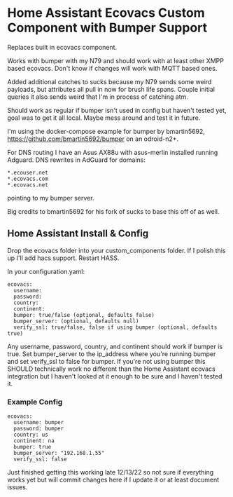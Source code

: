 # Home Assistant Ecovacs Custom Component with Bumper Support
Replaces built in ecovacs component.

Works with bumper with my N79 and should work with at least other XMPP based ecovacs.  Don't know if changes will work with MQTT based ones.

Added additional catches to sucks because my N79 sends some weird payloads, but attributes all pull in now for brush life spans.  Couple initial queries it also sends weird that I'm in process of catching atm.

Should work as regular if bumper isn't used in config but haven't tested yet, goal was to get it all local.  Maybe mess around and test it in future.

I'm using the docker-compose example for bumper by bmartin5692, https://github.com/bmartin5692/bumper on an odroid-n2+.

For DNS routing I have an Asus AX88u with asus-merlin installed running Adguard.  DNS rewrites in AdGuard for domains:
```
*.ecouser.net
*.ecovacs.com
*.ecovacs.net 
```
pointing to my bumper server.

Big credits to bmartin5692 for his fork of sucks to base this off of as well.

## Home Assistant Install & Config
Drop the ecovacs folder into your custom_components folder.  If I polish this up I'll add hacs support.
Restart HASS.

In your configuration.yaml:
```
ecovacs:
  username: 
  password: 
  country: 
  continent: 
  bumper: true/false (optional, defaults false)
  bumper_server: (optional, defaults null)
  verify_ssl: true/false, false if using bumper (optional, defaults true)
```
Any username, password, country, and continent should work if bumper is true.  Set bumper_server to the ip_address where you're running bumper and set verify_ssl to false for bumper.  If you're not using bumper this SHOULD technically work no different than the Home Assistant ecovacs integration but I haven't looked at it enough to be sure and I haven't tested it.

### Example Config
```
ecovacs:
  username: bumper
  password: bumper
  country: us
  continent: na
  bumper: true
  bumper_server: "192.168.1.55"
  verify_ssl: false
```
Just finished getting this working late 12/13/22 so not sure if everything works yet but will commit changes here if I update it or at least document issues.